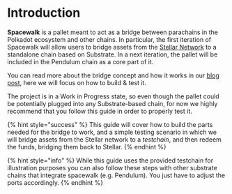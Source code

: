 # Introduction

**Spacewalk** is a pallet meant to act as a bridge between parachains in the Polkadot ecosystem and other chains. In particular, the first iteration of Spacewalk will allow users to bridge assets from the [Stellar Network](https://www.stellar.org/) to a standalone chain based on Substrate. In a next iteration, the pallet will be included in the Pendulum chain as a core part of it.

You can read more about the bridge concept and how it works in our [blog post](https://pendulum-chain.medium.com/introducing-spacewalk-the-trust-minimized-bridge-between-stellar-and-pendulum-68ddbe7349a0), here we will focus on how to build & test it.&#x20;

The project is in a Work in Progress state, so even though the pallet could be potentially plugged into any Substrate-based chain, for now we highly recommend that you follow this guide in order to properly test it.

{% hint style="success" %}
This guide will cover how to build the parts needed for the bridge to work, and a simple testing scenario in which we will bridge assets from the Stellar network to a _testchain_, and then redeem the funds, bridging them back to Stellar.
{% endhint %}

{% hint style="info" %}
While this guide uses the provided testchain for illustration purposes you can also follow these steps with other substrate chains that integrate spacewalk (e.g. Pendulum). You just have to adjust the ports accordingly.&#x20;
{% endhint %}
